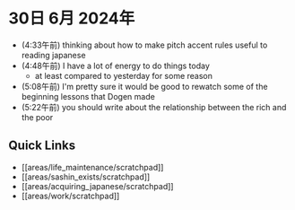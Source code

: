 # 30日 6月 2024年
- (4:33午前) thinking about how to make pitch accent rules useful to reading japanese
- (4:48午前) I have a lot of energy to do things today
  - at least compared to yesterday for some reason
- (5:08午前) I'm pretty sure it would be good to rewatch some of the beginning lessons that Dogen made
- (5:22午前) you should write about the relationship between the rich and the poor



 



## Quick Links
- [[areas/life_maintenance/scratchpad]]
- [[areas/sashin_exists/scratchpad]]
- [[areas/acquiring_japanese/scratchpad]]
- [[areas/work/scratchpad]]
